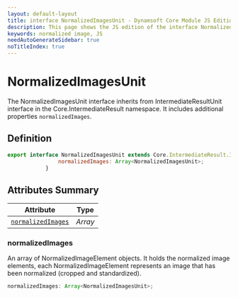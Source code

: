 ```yaml
---
layout: default-layout
title: interface NormalizedImagesUnit - Dynamsoft Core Module JS Edition API Reference
description: This page shows the JS edition of the interface NormalizedImagesUnit in Dynamsoft Core Module.
keywords: normalized image, JS
needAutoGenerateSidebar: true
noTitleIndex: true
---
```


# NormalizedImagesUnit

The NormalizedImagesUnit interface inherits from IntermediateResultUnit interface in the Core.IntermediateResult namespace. It includes additional properties `normalizedImages`.

## Definition

```js
export interface NormalizedImagesUnit extends Core.IntermediateResult.IntermediateResultUnit {
                normalizedImages: Array<NormalizedImagesUnit>;
            }
```

## Attributes Summary

| Attribute               | Type |
|----------------------|-------------|
| [`normalizedImages`](#normalizedimages) | *Array<NormalizedImagesUnit>* |

### normalizedImages

An array of NormalizedImageElement objects. It holds the normalized image elements, each NormalizedImageElement represents an image that has been normalized (cropped and standardized).

```js
normalizedImages: Array<NormalizedImagesUnit>;
```
